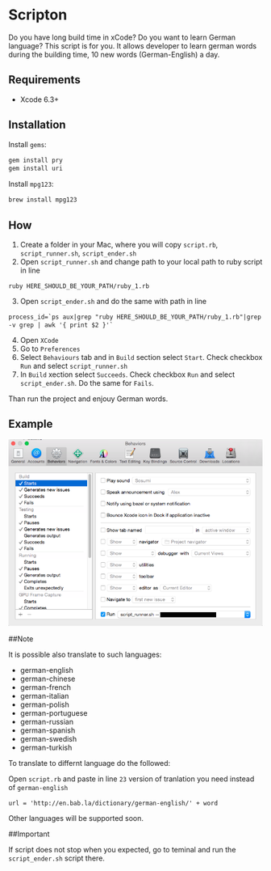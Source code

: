 # Scripton

Do you have long build time in xCode? Do you want to learn German language? This script is for you. It allows developer to learn german words during the building time, 10 new words (German-English) a day.

## Requirements

- Xcode 6.3+

## Installation

Install `gems`:

```ruby
gem install pry
gem install uri
```

Install `mpg123`:

```ruby
brew install mpg123
```

## How

1) Create a folder in your Mac, where you will copy `script.rb`, `script_runner.sh`, `script_ender.sh`
2) Open `script_runner.sh` and change path to your local path to ruby script in line

```
ruby HERE_SHOULD_BE_YOUR_PATH/ruby_1.rb
```
3) Open `script_ender.sh` and do the same with path in line 

```
process_id=`ps aux|grep "ruby HERE_SHOULD_BE_YOUR_PATH/ruby_1.rb"|grep -v grep | awk '{ print $2 }'`
```
4) Open `XCode`
5) Go to `Preferences`
6) Select `Behaviours` tab and in `Build` section select `Start`. Check checkbox `Run` and select `script_runner.sh`
7) In `Build` xection select `Succeeds`. Check checkbox `Run` and select `script_ender.sh`. Do the same for `Fails`.

Than run the project and enjouy German words.

## Example

![Example](example.png)

##Note

It is possible also translate to such languages:

- german-english
- german-chinese
- german-french
- german-italian
- german-polish
- german-portuguese
- german-russian
- german-spanish
- german-swedish
- german-turkish

To translate to differnt language do the followed:

Open `script.rb` and paste in line `23` version of tranlation you need instead of `german-english`

```
url = 'http://en.bab.la/dictionary/german-english/' + word
```

Other languages will be supported soon.

##Important

If script does not stop when you expected, go to teminal and run the `script_ender.sh` script there.
